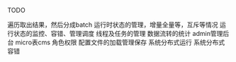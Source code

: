 TODO

遍历取出结果，然后分成batch
运行时状态的管理，增量全量等，互斥等情况
运行状态的监控、容错、管理调度
线程及任务的管理
数据流转的统计
admin管理后台
micro表cms
角色权限
配置文件的加载管理保存
系统分布式运行
系统分布式容错



